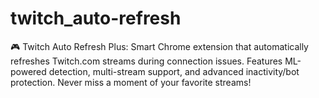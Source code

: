 # twitch_auto-refresh
🎮 Twitch Auto Refresh Plus: Smart Chrome extension that automatically refreshes Twitch.com streams during connection issues. Features ML-powered detection, multi-stream support, and advanced inactivity/bot protection. Never miss a moment of your favorite streams!
